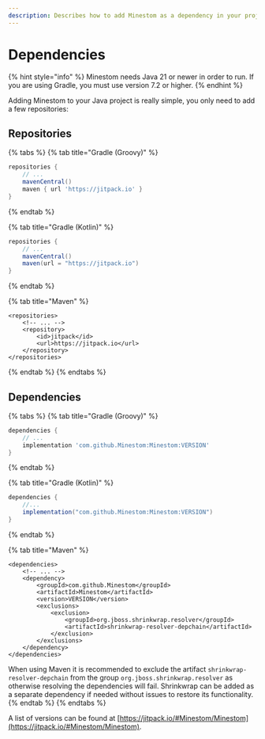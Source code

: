 ```yaml
---
description: Describes how to add Minestom as a dependency in your project.
---
```


# Dependencies

{% hint style="info" %}
Minestom needs Java 21 or newer in order to run. If you are using Gradle, you must use version 7.2 or higher.
{% endhint %}

Adding Minestom to your Java project is really simple, you only need to add a few repositories:

## Repositories

{% tabs %}
{% tab title="Gradle (Groovy)" %}
```groovy
repositories {
    // ...
    mavenCentral()
    maven { url 'https://jitpack.io' }
}
```
{% endtab %}

{% tab title="Gradle (Kotlin)" %}
```groovy
repositories {
    // ...
    mavenCentral()
    maven(url = "https://jitpack.io")
}
```
{% endtab %}

{% tab title="Maven" %}
```markup
<repositories>
    <!-- ... -->
    <repository>
        <id>jitpack</id>
        <url>https://jitpack.io</url>
    </repository>
</repositories>
```
{% endtab %}
{% endtabs %}

## Dependencies

{% tabs %}
{% tab title="Gradle (Groovy)" %}
```groovy
dependencies {
    // ...
    implementation 'com.github.Minestom:Minestom:VERSION'
}
```
{% endtab %}

{% tab title="Gradle (Kotlin)" %}
```groovy
dependencies {
    //...
    implementation("com.github.Minestom:Minestom:VERSION")
}
```
{% endtab %}

{% tab title="Maven" %}
```markup
<dependencies>
    <!-- ... -->
    <dependency>
        <groupId>com.github.Minestom</groupId>
        <artifactId>Minestom</artifactId>
        <version>VERSION</version>
        <exclusions>
            <exclusion>
                <groupId>org.jboss.shrinkwrap.resolver</groupId>
                <artifactId>shrinkwrap-resolver-depchain</artifactId>
            </exclusion>
        </exclusions>
    </dependency>
</dependencies>
```

When using Maven it is recommended to exclude the artifact `shrinkwrap-resolver-depchain` from the group `org.jboss.shrinkwrap.resolver` as otherwise resolving the dependencies will fail. Shrinkwrap can be added as a separate dependency if needed without issues to restore its functionality.
{% endtab %}
{% endtabs %}

A list of versions can be found at [https://jitpack.io/#Minestom/Minestom](https://jitpack.io/#Minestom/Minestom).
